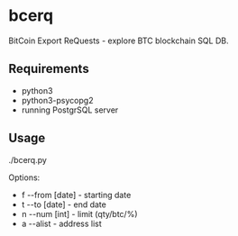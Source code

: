 # bcerq
BitCoin Export ReQuests - explore BTC blockchain SQL DB.

## Requirements

- python3
- python3-psycopg2
- running PostgrSQL server

## Usage

./bcerq.py <options> <command>

Options:
- f --from [date] - starting date
- t --to [date] - end date
- n --num [int] - limit (qty/btc/%)
- a --alist - address list
